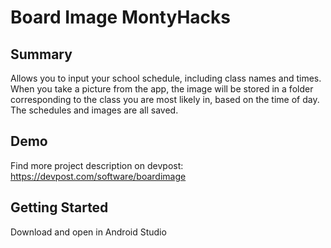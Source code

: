 # Board Image MontyHacks

## Summary
Allows you to input your school schedule, including class names and times. When you take a picture from the app, the image will be stored in a folder corresponding to the class you are most likely in, based on the time of day. The schedules and images are all saved.

## Demo
Find more project description on devpost: https://devpost.com/software/boardimage


## Getting Started
Download and open in Android Studio